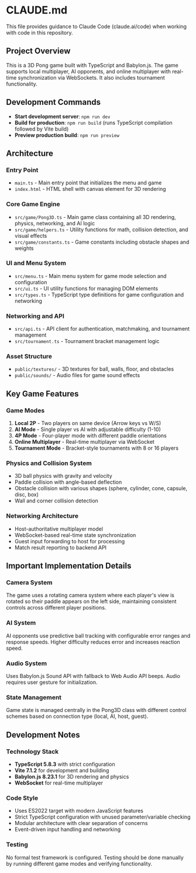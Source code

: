 # CLAUDE.md

This file provides guidance to Claude Code (claude.ai/code) when working with code in this repository.

## Project Overview

This is a 3D Pong game built with TypeScript and Babylon.js. The game supports local multiplayer, AI opponents, and online multiplayer with real-time synchronization via WebSockets. It also includes tournament functionality.

## Development Commands

- **Start development server**: `npm run dev`
- **Build for production**: `npm run build` (runs TypeScript compilation followed by Vite build)
- **Preview production build**: `npm run preview`

## Architecture

### Entry Point
- `main.ts` - Main entry point that initializes the menu and game
- `index.html` - HTML shell with canvas element for 3D rendering

### Core Game Engine
- `src/game/Pong3D.ts` - Main game class containing all 3D rendering, physics, networking, and AI logic
- `src/game/helpers.ts` - Utility functions for math, collision detection, and visual effects
- `src/game/constants.ts` - Game constants including obstacle shapes and weights

### UI and Menu System
- `src/menu.ts` - Main menu system for game mode selection and configuration
- `src/ui.ts` - UI utility functions for managing DOM elements
- `src/types.ts` - TypeScript type definitions for game configuration and networking

### Networking and API
- `src/api.ts` - API client for authentication, matchmaking, and tournament management
- `src/tournament.ts` - Tournament bracket management logic

### Asset Structure
- `public/textures/` - 3D textures for ball, walls, floor, and obstacles
- `public/sounds/` - Audio files for game sound effects

## Key Game Features

### Game Modes
1. **Local 2P** - Two players on same device (Arrow keys vs W/S)
2. **AI Mode** - Single player vs AI with adjustable difficulty (1-10)
3. **4P Mode** - Four-player mode with different paddle orientations
4. **Online Multiplayer** - Real-time multiplayer via WebSocket
5. **Tournament Mode** - Bracket-style tournaments with 8 or 16 players

### Physics and Collision System
- 3D ball physics with gravity and velocity
- Paddle collision with angle-based deflection
- Obstacle collision with various shapes (sphere, cylinder, cone, capsule, disc, box)
- Wall and corner collision detection

### Networking Architecture
- Host-authoritative multiplayer model
- WebSocket-based real-time state synchronization
- Guest input forwarding to host for processing
- Match result reporting to backend API

## Important Implementation Details

### Camera System
The game uses a rotating camera system where each player's view is rotated so their paddle appears on the left side, maintaining consistent controls across different player positions.

### AI System
AI opponents use predictive ball tracking with configurable error ranges and response speeds. Higher difficulty reduces error and increases reaction speed.

### Audio System
Uses Babylon.js Sound API with fallback to Web Audio API beeps. Audio requires user gesture for initialization.

### State Management
Game state is managed centrally in the Pong3D class with different control schemes based on connection type (local, AI, host, guest).

## Development Notes

### Technology Stack
- **TypeScript 5.8.3** with strict configuration
- **Vite 7.1.2** for development and building
- **Babylon.js 8.23.1** for 3D rendering and physics
- **WebSocket** for real-time multiplayer

### Code Style
- Uses ES2022 target with modern JavaScript features
- Strict TypeScript configuration with unused parameter/variable checking
- Modular architecture with clear separation of concerns
- Event-driven input handling and networking

### Testing
No formal test framework is configured. Testing should be done manually by running different game modes and verifying functionality.